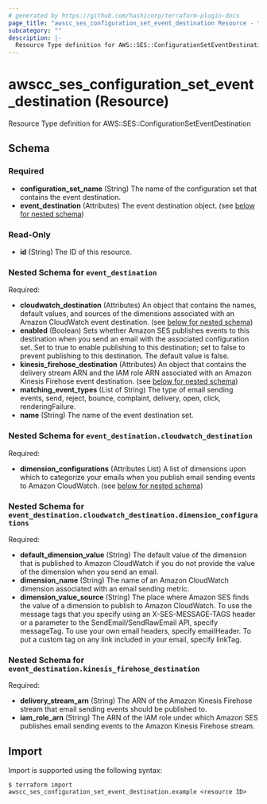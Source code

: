 ```yaml
---
# generated by https://github.com/hashicorp/terraform-plugin-docs
page_title: "awscc_ses_configuration_set_event_destination Resource - terraform-provider-awscc"
subcategory: ""
description: |-
  Resource Type definition for AWS::SES::ConfigurationSetEventDestination
---
```


# awscc_ses_configuration_set_event_destination (Resource)

Resource Type definition for AWS::SES::ConfigurationSetEventDestination



<!-- schema generated by tfplugindocs -->
## Schema

### Required

- **configuration_set_name** (String) The name of the configuration set that contains the event destination.
- **event_destination** (Attributes) The event destination object. (see [below for nested schema](#nestedatt--event_destination))

### Read-Only

- **id** (String) The ID of this resource.

<a id="nestedatt--event_destination"></a>
### Nested Schema for `event_destination`

Required:

- **cloudwatch_destination** (Attributes) An object that contains the names, default values, and sources of the dimensions associated with an Amazon CloudWatch event destination. (see [below for nested schema](#nestedatt--event_destination--cloudwatch_destination))
- **enabled** (Boolean) Sets whether Amazon SES publishes events to this destination when you send an email with the associated configuration set. Set to true to enable publishing to this destination; set to false to prevent publishing to this destination. The default value is false.
- **kinesis_firehose_destination** (Attributes) An object that contains the delivery stream ARN and the IAM role ARN associated with an Amazon Kinesis Firehose event destination. (see [below for nested schema](#nestedatt--event_destination--kinesis_firehose_destination))
- **matching_event_types** (List of String) The type of email sending events, send, reject, bounce, complaint, delivery, open, click, renderingFailure.
- **name** (String) The name of the event destination set.

<a id="nestedatt--event_destination--cloudwatch_destination"></a>
### Nested Schema for `event_destination.cloudwatch_destination`

Required:

- **dimension_configurations** (Attributes List) A list of dimensions upon which to categorize your emails when you publish email sending events to Amazon CloudWatch. (see [below for nested schema](#nestedatt--event_destination--cloudwatch_destination--dimension_configurations))

<a id="nestedatt--event_destination--cloudwatch_destination--dimension_configurations"></a>
### Nested Schema for `event_destination.cloudwatch_destination.dimension_configurations`

Required:

- **default_dimension_value** (String) The default value of the dimension that is published to Amazon CloudWatch if you do not provide the value of the dimension when you send an email.
- **dimension_name** (String) The name of an Amazon CloudWatch dimension associated with an email sending metric.
- **dimension_value_source** (String) The place where Amazon SES finds the value of a dimension to publish to Amazon CloudWatch. To use the message tags that you specify using an X-SES-MESSAGE-TAGS header or a parameter to the SendEmail/SendRawEmail API, specify messageTag. To use your own email headers, specify emailHeader. To put a custom tag on any link included in your email, specify linkTag.



<a id="nestedatt--event_destination--kinesis_firehose_destination"></a>
### Nested Schema for `event_destination.kinesis_firehose_destination`

Required:

- **delivery_stream_arn** (String) The ARN of the Amazon Kinesis Firehose stream that email sending events should be published to.
- **iam_role_arn** (String) The ARN of the IAM role under which Amazon SES publishes email sending events to the Amazon Kinesis Firehose stream.

## Import

Import is supported using the following syntax:

```shell
$ terraform import awscc_ses_configuration_set_event_destination.example <resource ID>
```
